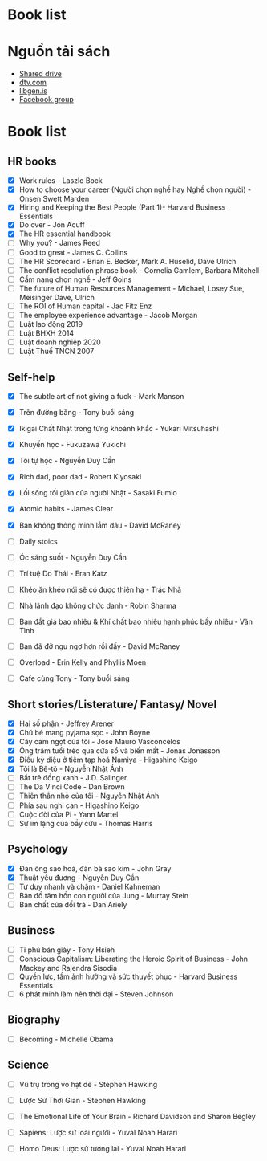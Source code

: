 # Book list


# Nguồn tải sách
- [Shared drive](https://drive.google.com/drive/folders/141SyI5U1j6hots5SLP9auhbIPKCTpMIV)
- [dtv.com](https://www.dtv-ebook.com/)
- [libgen.is](https://www.libgen.is/)
- [Facebook group](https://www.facebook.com/groups/yeukindlevietnam)

# Book list
## HR books
- [x] Work rules - Laszlo Bock  
- [x] How to choose your career (Người chọn nghề hay Nghề chọn người) - Onsen Swett Marden  
- [x] Hiring and Keeping the Best People (Part 1)- Harvard Business Essentials  
- [x] Do over - Jon Acuff  
- [x] The HR essential handbook  
- [ ] Why you? - James Reed  
- [ ] Good to great - James C. Collins
- [ ] The HR Scorecard - Brian E. Becker, Mark A. Huselid, Dave Ulrich
- [ ] The conflict resolution phrase book - Cornelia Gamlem, Barbara Mitchell
- [ ] Cẩm nang chọn nghề - Jeff Goins
- [ ] The future of Human Resources Management - Michael, Losey Sue, Meisinger Dave, Ulrich
- [ ] The ROI of Human capital - Jac Fitz Enz
- [ ] The employee experience advantage - Jacob Morgan 
- [ ] Luật lao động 2019 
- [ ] Luật BHXH 2014
- [ ] Luật doanh nghiệp 2020
- [ ] Luật Thuế TNCN 2007 

## Self-help 
- [x] The subtle art of not giving a fuck - Mark Manson
- [x] Trên đường băng - Tony buổi sáng
- [x] Ikigai Chất Nhật trong từng khoảnh khắc - Yukari Mitsuhashi
- [x] Khuyến học - Fukuzawa Yukichi 
- [x] Tôi tự học - Nguyễn Duy Cần 
- [x] Rich dad, poor dad - Robert Kiyosaki
- [x] Lối sống tối giản của người Nhật - Sasaki Fumio
- [x] Atomic habits - James Clear
- [x] Bạn không thông minh lắm đâu - David McRaney
- [ ] Daily stoics 
- [ ] Óc sáng suốt - Nguyễn Duy Cần 
- [ ] Trí tuệ Do Thái - Eran Katz
- [ ] Khéo ăn khéo nói sẽ có được thiên hạ - Trác Nhã
- [ ] Nhà lãnh đạo không chức danh - Robin Sharma
- [ ] Bạn đắt giá bao nhiêu & Khí chất bao nhiêu hạnh phúc bấy nhiêu - Vãn Tình

- [ ] Bạn đã đỡ ngu ngơ hơn rồi đấy - David McRaney
- [ ] Overload - Erin Kelly and Phyllis Moen
- [ ] Cafe cùng Tony - Tony buổi sáng

## Short stories/Listerature/ Fantasy/ Novel 
- [x] Hai số phận - Jeffrey Arener
- [x] Chú bé mang pyjama sọc - John Boyne
- [x] Cây cam ngọt của tôi - Jose Mauro Vasconcelos
- [x] Ông trăm tuổi trèo qua cửa sổ và biến mất - Jonas Jonasson
- [x] Điều kỳ diệu ở tiệm tạp hoá Namiya - Higashino Keigo
- [x] Tôi là Bê-tô - Nguyễn Nhật Ánh
- [ ] Bắt trẻ đồng xanh - J.D. Salinger
- [ ] The Da Vinci Code - Dan Brown
- [ ] Thiên thần nhỏ của tôi - Nguyễn Nhật Ánh
- [ ] Phía sau nghi can - Higashino Keigo
- [ ] Cuộc đời của Pi - Yann Martel
- [ ] Sự im lặng của bầy cừu - Thomas Harris

## Psychology 
- [x] Đàn ông sao hoả, đàn bà sao kim - John Gray
- [x] Thuật yêu đương - Nguyễn Duy Cần 
- [ ] Tư duy nhanh và chậm - Daniel Kahneman
- [ ] Bản đồ tâm hồn con người của Jung - Murray Stein
- [ ] Bản chất của dối trá - Dan Ariely

## Business 
- [ ] Tỉ phú bán giày - Tony Hsieh
- [ ] Conscious Capitalism: Liberating the Heroic Spirit of Business - John Mackey and Rajendra Sisodia
- [ ] Quyền lực, tầm ảnh hưởng và sức thuyết phục - Harvard Business Essentials 
- [ ] 6 phát minh làm nên thời đại - Steven Johnson

## Biography 
- [ ] Becoming - Michelle Obama

## Science 
- [ ] Vũ trụ trong vỏ hạt dẻ - Stephen Hawking
- [ ] Lược Sử Thời Gian - Stephen Hawking
- [ ] The Emotional Life of Your Brain - Richard Davidson and Sharon Begley
- [ ] Sapiens: Lược sử loài người - Yuval Noah Harari
- [ ] Homo Deus: Lược sử tương lai - Yuval Noah Harari

  

